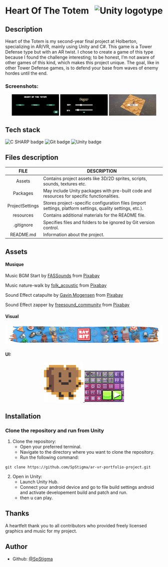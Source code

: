 # Heart Of The Totem <img  height="50px" align="right" src="https://upload.wikimedia.org/wikipedia/commons/8/8a/Official_unity_logo.png" alt="Unity logotype">

## Description

Heart of the Totem is my second-year final project at Holberton, specializing in AR/VR, mainly using Unity and C#. This game is a Tower Defense type but with an AR twist. I chose to create a game of this type because I found the challenge interesting; to be honest, I’m not aware of other games of this kind, which makes this project unique. The goal, like in other Tower Defense games, is to defend your base from waves of enemy hordes until the end.

### Screenshots:

<p align="center">
    <img src="./Ressources/Images/Home.png" alt="Screenshot" width="30%">
    <img src="./Ressources/Images/Option.png" alt="Screenshot" width="30%">
    <img src="./Ressources/Images/Start.png" alt="Screenshot" width="30%">
</p>

## Tech stack

<p align="left">
    <img src="https://img.shields.io/badge/C SHARP-512bd4?logo=csharp&logoColor=white&style=for-the-badge" alt="C SHARP badge">
    <img src="https://img.shields.io/badge/Git-f05032?logo=git&logoColor=white&style=for-the-badge" alt="Git badge">
    <img src="https://img.shields.io/badge/UNITY-000000?logo=unity&logoColor=white&style=for-the-badge" alt="Unity badge">
</p>

## Files description

| FILE            | DESCRIPTION                                                                                               |
| :-------------: | --------------------------------------------------------------------------------------------------------- |
| Assets          | Contains project assets like 3D/2D sprites, scripts, sounds, textures etc.                                   |
| Packages        | May include Unity packages with pre-built code and resources for specific functionalities.                |
| ProjectSettings | Stores project-specific configuration files (import settings, platform settings, quality settings, etc.). |
| resources       | Contains additional materials for the README file.                                                        |
| .gitignore      | Specifies files and folders to be ignored by Git version control.                                         |
| README.md       | Information about the project.                                                             |

## Assets
#### Musique
<p align="left">
Music BGM Start by <a href="https://pixabay.com/users/fassounds-3433550/?utm_source=link-attribution&utm_medium=referral&utm_campaign=music&utm_content=160166">FASSounds</a> from <a href="https://pixabay.com/music//?utm_source=link-attribution&utm_medium=referral&utm_campaign=music&utm_content=160166">Pixabay</a>
</p>
<p align="left">
Music nature-walk by <a href="https://pixabay.com/users/folk_acoustic-25300778/?utm_source=link-attribution&utm_medium=referral&utm_campaign=music&utm_content=124997">folk_acoustic</a> from <a href="https://pixabay.com//?utm_source=link-attribution&utm_medium=referral&utm_campaign=music&utm_content=124997">Pixabay</a>
</p>
<p align="left">
Sound Effect catapulte by <a href="https://pixabay.com/fr/users/fronbondi_skegs-23154649/?utm_source=link-attribution&utm_medium=referral&utm_campaign=music&utm_content=242106">Gavin Mogensen</a> from <a href="https://pixabay.com/sound-effects//?utm_source=link-attribution&utm_medium=referral&utm_campaign=music&utm_content=242106">Pixabay</a>
</p>
<p align="left">
Sound Effect zapper by <a href="https://pixabay.com/fr/users/freesound_community-46691455/?utm_source=link-attribution&utm_medium=referral&utm_campaign=music&utm_content=37980">freesound_community</a> from <a href="https://pixabay.com/sound-effects//?utm_source=link-attribution&utm_medium=referral&utm_campaign=music&utm_content=37980">Pixabay</a>
</p>
 
#### Visual
<p align="left">
<a href="https://kaylousberg.itch.io/" target ="_blank">
<img src="./Ressources/Images/Kaykit.png" alt="Kaylousberg's Itch.io Page">
</a>
</p>

#### UI:
<p align="center">
  <a href="https://srtoasty.itch.io/ui-assets-pack-2" target="_blank">
    <img src="./Ressources/Images/UI1.png" alt="Srtoatsy's Itch.io Page" width="25%">
  </a>
  <a href="https://kicked-in-teeth.itch.io/button-ui" target="_blank">
    <img src="./Ressources/Images/UI2.gif" alt="Kicked in Teeth page" width="25%">
  </a>
</p>


## Installation

### Clone the repository and run from Unity

1. Clone the repository:
    - Open your preferred terminal.
    - Navigate to the directory where you want to clone the repository.
    - Run the following command:
```
git clone https://github.com/SpStigma/ar-vr-portfolio-project.git
```

2. Open in Unity:
    - Launch Unity Hub.
    - Connect your android device and go to file build settings android and activate developement build and patch and run.
    - then u can play.



## Thanks

A heartfelt thank you to all contributors who provided freely licensed graphics and music for my project.


## Author
- Github: [@SpStigma](https://github.com/SpStigma)
